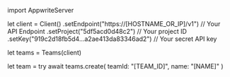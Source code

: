 import AppwriteServer

let client = Client()
    .setEndpoint("https://[HOSTNAME_OR_IP]/v1") // Your API Endpoint
    .setProject("5df5acd0d48c2") // Your project ID
    .setKey("919c2d18fb5d4...a2ae413da83346ad2") // Your secret API key

let teams = Teams(client)

let team = try await teams.create(
    teamId: "[TEAM_ID]",
    name: "[NAME]"
)

